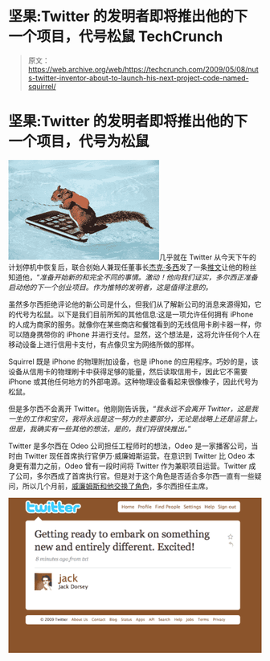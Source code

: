 # 坚果:Twitter 的发明者即将推出他的下一个项目，代号松鼠 TechCrunch

> 原文：<https://web.archive.org/web/https://techcrunch.com/2009/05/08/nuts-twitter-inventor-about-to-launch-his-next-project-code-named-squirrel/>

# 坚果:Twitter 的发明者即将推出他的下一个项目，代号为松鼠

![r2425jpg](img/3feba395358e4aabdc0ebb388840e1e3.png "r2425jpg")几乎就在 Twitter 从今天下午的计划停机中恢复后，联合创始人兼现任董事长[杰克·多西](https://web.archive.org/web/20230216053724/http://www.crunchbase.com/person/jack-dorsey)发了一条[推文](https://web.archive.org/web/20230216053724/http://twitter.com/jack/status/1741680949)让他的粉丝知道他，“*准备开始新的和完全不同的事情。激动！他向我们证实，多尔西正准备启动他的下一个创业项目。作为推特的发明者，这是值得注意的。*

虽然多尔西拒绝评论他的新公司是什么，但我们从了解新公司的消息来源得知，它的代号为松鼠。以下是我们目前所知的其他信息:这是一项允许任何拥有 iPhone 的人成为商家的服务。就像你在某些商店和餐馆看到的无线信用卡刷卡器一样，你可以随身携带你的 iPhone 并进行支付。显然，这个想法是，这将允许任何个人在移动设备上进行信用卡支付，有点像贝宝为网络所做的那样。

Squirrel 既是 iPhone 的物理附加设备，也是 iPhone 的应用程序。巧妙的是，该设备从信用卡的物理刷卡中获得足够的能量，然后读取信用卡，因此它不需要 iPhone 或其他任何地方的外部电源。这种物理设备看起来很像橡子，因此代号为松鼠。

但是多尔西不会离开 Twitter。他刚刚告诉我，“*我永远不会离开 Twitter，这是我一生的工作和宝贝，我将永远是这一努力的主要部分，无论是战略上还是运营上。但是，我确实有一些其他的想法，是的，我们将很快推出。*”

Twitter 是多尔西在 Odeo 公司担任工程师时的想法，Odeo 是一家播客公司，当时由 Twitter 现任首席执行官伊万·威廉姆斯运营。在意识到 Twitter 比 Odeo 本身更有潜力之前，Odeo 曾有一段时间将 Twitter 作为兼职项目运营。Twitter 成了公司，多尔西成了首席执行官。但是对于这个角色是否适合多尔西一直有一些疑问，所以几个月前，[威廉姆斯和他交换了角色](https://web.archive.org/web/20230216053724/https://techcrunch.com/2008/10/16/ceo-change-at-twitter-ev-williams-back-at-the-helm/)，多尔西担任主席。

[![picture-9](img/68ab3acf7dd34bdeee1e68494aa1da95.png "picture-9")](https://web.archive.org/web/20230216053724/https://techcrunch.com/wp-content/uploads/2009/05/picture-9.png)